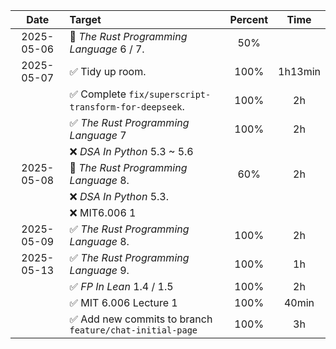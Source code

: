 |    Date    | Target                                                  | Percent |  Time   |
| :--------: | :------------------------------------------------------ | :-----: | :-----: |
| 2025-05-06 | 🍊 *The Rust Programming Language* 6 / 7.                |   50%   |         |
| 2025-05-07 | ✅ Tidy up room.                                         |  100%   | 1h13min |
|            | ✅ Complete `fix/superscript-transform-for-deepseek`.    |  100%   |   2h    |
|            | ✅ *The Rust Programming Language* 7                     |  100%   |   2h    |
|            | ❌ *DSA In Python* 5.3 ~ 5.6                             |         |         |
| 2025-05-08 | 🍊 *The Rust Programming Language* 8.                    |   60%   |   2h    |
|            | ❌ *DSA In Python* 5.3.                                  |         |         |
|            | ❌ MIT6.006 1                                            |         |         |
| 2025-05-09 | ✅ *The Rust Programming Language* 8.                    |  100%   |   2h    |
| 2025-05-13 | ✅ *The Rust Programming Language* 9.                    |  100%   |   1h    |
|            | ✅ *FP In Lean* 1.4 / 1.5                                |  100%   |   2h    |
|            | ✅ MIT 6.006 Lecture 1                                   |  100%   |  40min  |
|            | ✅ Add new commits to branch `feature/chat-initial-page` |  100%   |   3h    |